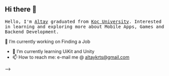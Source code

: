 ## Hi there 👋



<p>
  <samp>
    Hello, I'm <a href="https://altaykrts.netlify.app">Altay</a> graduated from <a href="https://www.ku.edu.tr/en/">Koç University</a>. Interested in learning and exploring more about Mobile Apps, Games and Backend Development. 
  </samp>
</p>


 🔭 I’m currently working on Finding a Job
- 🌱 I’m currently learning UiKit and Unity
- 📫 How to reach me: e-mail me @  altaykrts@gmail.com

-->
